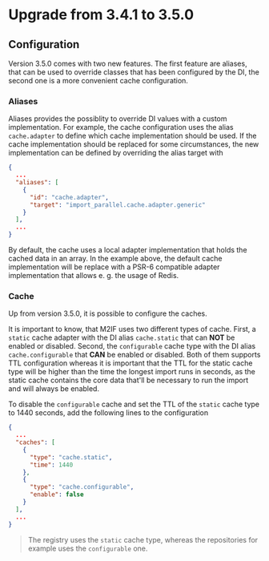 # Upgrade from 3.4.1 to 3.5.0

## Configuration

Version 3.5.0 comes with two new features. The first feature are aliases, that can be used to override classes that
has been configured by the DI, the second one is a more convenient cache configuration.

### Aliases

Aliases provides the possiblity to override DI values with a custom implementation. For example, the cache configuration
uses the alias `cache.adapter` to define which cache implementation should be used. If the cache implementation should be
replaced for some circumstances, the new implementation can be defined by overriding the alias target with 

```json
{
  ...
  "aliases": [
    {
      "id": "cache.adapter",
      "target": "import_parallel.cache.adapter.generic"
    }
  ],
  ...
}
```

By default, the cache uses a local adapter implementation that holds the cached data in an array. In the example above,
the default cache implementation will be replace with a PSR-6 compatible adapter implementation that allows e. g. the
usage of Redis.

### Cache

Up from version 3.5.0, it is possible to configure the caches.

It is important to know, that M2IF uses two different types of cache. First, a `static` cache adapter with the DI alias `cache.static` 
that can **NOT** be enabled or disabled. Second, the `configurable` cache type with the DI alias `cache.configurable` that **CAN** be 
enabled or disabled. Both of them supports TTL configuration whereas it is important that the TTL for the static cache type will be 
higher than the time the longest import runs in seconds, as the static cache contains the core data that'll be necessary to run the 
import and will always be enabled.

To disable the `configurable` cache and set the TTL of the `static` cache type to 1440 seconds, add the following lines to
the configuration

```json
{
  ...
  "caches": [
    {
      "type": "cache.static",
      "time": 1440
    },
    {
      "type": "cache.configurable",
      "enable": false
    }
  ],
  ...
}
```

> The registry uses the `static` cache type, whereas the repositories for example uses the `configurable` one.
